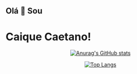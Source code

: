 <h2> Olá 👋 Sou </h2> 

<h1>Caique Caetano!</h1>

<div width= "100%" align="center" position="relative">
 
[![Anurag's GitHub stats](https://github-readme-stats.vercel.app/api?username=caique-caetano&show_icons=true&theme=aura_dark)](https://github.com/anuraghazra/github-readme-stats)
 
 [![Top Langs](https://github-readme-stats.vercel.app/api/top-langs/?username=caique-caetano&layout=compact&show_icons=true&theme=aura_dark)](https://github.com/anuraghazra/github-readme-stats)
 
 </div>

<span></span>

<!---
caique-caetano/caique-caetano is a ✨ special ✨ repository because its `README.md` (this file) appears on your GitHub profile.
You can click the Preview link to take a look at your changes.
--->


<!-- [![Readme Card](https://github-readme-stats.vercel.app/api/pin/?username=caique-caetano&repo=pokedex_projeto)](https://github.com/anuraghazra/github-readme-stats) -->


